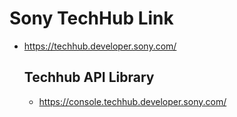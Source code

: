 # Sony TechHub Link
- https://techhub.developer.sony.com/

  ## Techhub API Library
  - https://console.techhub.developer.sony.com/
